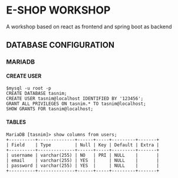 # E-SHOP WORKSHOP
A workshop based on react as frontend and spring boot as backend

## DATABASE CONFIGURATION
### MARIADB
#### CREATE USER
````
$mysql -u root -p
CREATE DATABASE tasnim;
CREATE USER tasnim@localhost IDENTIFIED BY '123456';
GRANT ALL PRIVILEGES ON tasnim.* TO tasnim@localhost;
SHOW GRANTS FOR tasnim@localhost;
````
#### TABLES
````
MariaDB [tasnim]> show columns from users;
+----------+--------------+------+-----+---------+-------+
| Field    | Type         | Null | Key | Default | Extra |
+----------+--------------+------+-----+---------+-------+
| username | varchar(255) | NO   | PRI | NULL    |       |
| email    | varchar(255) | YES  |     | NULL    |       |
| password | varchar(255) | YES  |     | NULL    |       |
+----------+--------------+------+-----+---------+-------+
````
